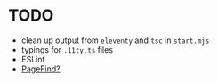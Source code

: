 # TODO

- clean up output from `eleventy` and `tsc` in `start.mjs`
- typings for `.11ty.ts` files
- ESLint
- [PageFind?](https://www.zachleat.com/web/pagefind-search/)
